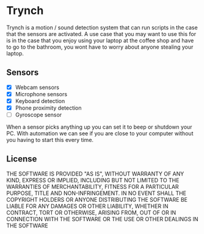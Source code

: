 Trynch
========

Trynch is a motion / sound detection system that can run scripts in the case that the sensors are activated. A use case that you may want to use this for is in the case that you enjoy using your laptop at the coffee shop and have to go to the bathroom, you wont have to worry about anyone stealing your laptop.

Sensors
-----
- [x] Webcam sensors
- [x] Microphone sensors
- [x] Keyboard detection
- [x] Phone proximity detection
- [ ] Gyroscope sensor

When a sensor picks anything up you can set it to beep or shutdown your PC. With automation we can see if you are close to your computer without you having to start this every time.

License
-----------
THE SOFTWARE IS PROVIDED "AS IS", WITHOUT WARRANTY OF ANY KIND, EXPRESS OR IMPLIED, INCLUDING BUT NOT LIMITED TO THE WARRANTIES OF MERCHANTABILITY, FITNESS FOR A PARTICULAR PURPOSE, TITLE AND NON-INFRINGEMENT. IN NO EVENT SHALL THE COPYRIGHT HOLDERS OR ANYONE DISTRIBUTING THE SOFTWARE BE LIABLE FOR ANY DAMAGES OR OTHER LIABILITY, WHETHER IN CONTRACT, TORT OR OTHERWISE, ARISING FROM, OUT OF OR IN CONNECTION WITH THE SOFTWARE OR THE USE OR OTHER DEALINGS IN THE SOFTWARE
